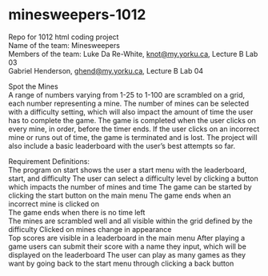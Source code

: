 # minesweepers-1012
Repo for 1012 html coding project  
Name of the team: Minesweepers  
Members of the team: Luke Da Re-White, knot@my.yorku.ca, Lecture B Lab 03  
Gabriel Henderson, ghend@my.yorku.ca, Lecture  B Lab 04  

Spot the Mines  
A range of numbers varying from 1-25 to 1-100 are scrambled on a grid, each number representing a mine. The number of mines can be selected with a difficulty setting, which will also impact the amount of time the user has to complete the game. The game is completed when the user clicks on every mine, in order, before the timer ends. If the user clicks on an incorrect mine or runs out of time, the game is terminated and is lost. The project will also include a basic leaderboard with the user’s best attempts so far.  

Requirement Definitions:  
The program on start shows the user a start menu with the leaderboard, start, and difficulty
The user can select a difficulty level by clicking a button which impacts the number of mines and time
The game can be started by clicking the start button on the main menu
The game ends when an incorrect mine is clicked on  
The game ends when there is no time left  
The mines are scrambled well and all visible within the grid defined by the difficulty
Clicked on mines change in appearance  
Top scores are visible in a leaderboard in the main menu
After playing a game users can submit their score with a name they input, which will be displayed on the leaderboard
The user can play as many games as they want by going back to the start menu through clicking a back button

